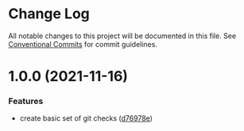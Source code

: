 # Change Log

All notable changes to this project will be documented in this file.
See [Conventional Commits](https://conventionalcommits.org) for commit guidelines.

# 1.0.0 (2021-11-16)

### Features

- create basic set of git checks ([d76978e](https://github.com/bluecatengineering/commitlint-packages/commit/d76978e365f0909d68516d1c7f21095c6952bbd7))
